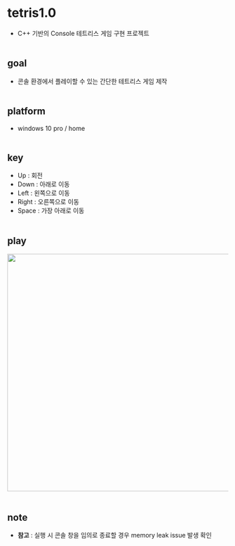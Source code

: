 # tetris1.0
- C++ 기반의 Console 테트리스 게임 구현 프로젝트
<br><br>


## goal
- 콘솔 환경에서 플레이할 수 있는 간단한 테트리스 게임 제작
<br><br>


## platform
- windows 10 pro / home
<br><br>


## key
- Up : 회전
- Down : 아래로 이동
- Left : 왼쪽으로 이동
- Right : 오른쪽으로 이동
- Space : 가장 아래로 이동
<br><br>


## play
<img src="play.gif" width="960" height="540">
<br><br>


## note
- **참고** : 실행 시 콘솔 창을 임의로 종료할 경우 memory leak issue 발생 확인
<br><br>

